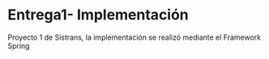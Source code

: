 # Entrega1- Implementación
 Proyecto 1 de Sistrans, la implementación se realizó mediante el Framework Spring
